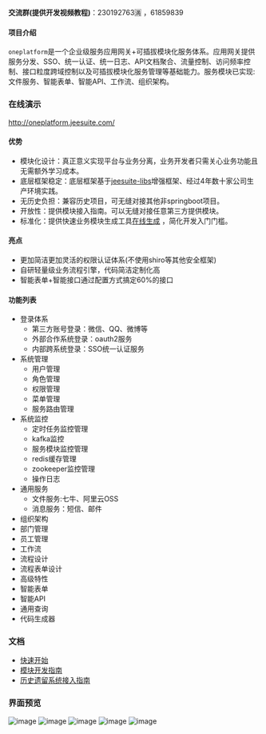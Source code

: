 **交流群(提供开发视频教程)**：230192763🈵 ，61859839

#### 项目介绍
 
`oneplatform`是一个企业级服务应用网关+可插拔模块化服务体系。应用网关提供服务分发、SSO、统一认证、统一日志、API文档聚合、流量控制、访问频率控制、接口粒度跨域控制以及可插拔模块化服务管理等基础能力。服务模块已实现:文件服务、智能表单、智能API、工作流、组织架构。

### 在线演示
http://oneplatform.jeesuite.com/

#### 优势
 - 模块化设计：真正意义实现平台与业务分离，业务开发者只需关心业务功能且无需额外学习成本。
 - 底层框架稳定：底层框架基于[jeesuite-libs](http://git.oschina.net/vakinge/jeesuite-libs)增强框架、经过4年数十家公司生产环境实践。
 - 无历史负担：兼容历史项目，可无缝对接其他非springboot项目。
 - 开放性：提供模块接入指南。可以无缝对接任意第三方提供模块。
 - 标准化：提供快速业务模块生成工具[在线生成](http://www.jeesuite.com/tool/genProject.html) ，简化开发入门门槛。
 
 
#### 亮点
 - 更加简洁更加灵活的权限认证体系(不使用shiro等其他安全框架)
 - 自研轻量级业务流程引擎，代码简洁定制化高
 - 智能表单+智能接口通过配置方式搞定60%的接口

#### 功能列表
 - 登录体系
   - 第三方账号登录：微信、QQ、微博等
   - 外部合作系统登录：oauth2服务
   - 内部跨系统登录：SSO统一认证服务
 - 系统管理
   - 用户管理
   - 角色管理
   - 权限管理
   - 菜单管理
   - 服务路由管理
 - 系统监控
   - 定时任务监控管理
   - kafka监控
   - 服务模块监控管理
   - redis缓存管理
   - zookeeper监控管理
   - 操作日志
 - 通用服务
   - 文件服务:七牛、阿里云OSS
   - 消息服务：短信、邮件
 - 组织架构
  - 部门管理
  - 员工管理
 - 工作流
  - 流程设计
  - 流程表单设计
 - 高级特性
  - 智能表单
  - 智能API
  - 通用查询
  - 代码生成器

   

### 文档
 - [快速开始](./docs/quick-start.md) 
 - [模块开发指南](./docs/dev-guide.md) 
 - [历史遗留系统接入指南](./docs/old-system-guide.md) 


### 界面预览
![image](http://ojmezn0eq.bkt.clouddn.com/oneplatform/module.png)
![image](http://ojmezn0eq.bkt.clouddn.com/oneplatform/menu.png)
![image](http://ojmezn0eq.bkt.clouddn.com/oneplatform/log.png)
![image](http://ojmezn0eq.bkt.clouddn.com/oneplatform/schedule.png)
![image](http://ojmezn0eq.bkt.clouddn.com/oneplatform/kafka.png)